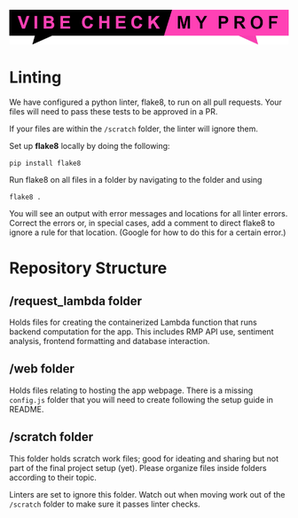 <p align="center">
  <img src="https://github.com/Jonqora/VibeCheckMyProf/blob/main/scratch/image_files/vcmp_logo.png" />
</p>

# Linting

We have configured a python linter, flake8, to run on all pull requests. Your files will need to pass these tests to be approved in a PR.

If your files are within the `/scratch` folder, the linter will ignore them. 

Set up **flake8** locally by doing the following:

```
pip install flake8
```

Run flake8 on all files in a folder by navigating to the folder and using
```
flake8 .
```

You will see an output with error messages and locations for all linter errors. Correct the errors or, in special cases, add a comment to direct flake8 to ignore a rule for that location. (Google for how to do this for a certain error.)

# Repository Structure

## /request_lambda folder
Holds files for creating the containerized Lambda function that runs backend computation for the app. This includes RMP API use, sentiment analysis, frontend formatting and database interaction.

## /web folder
Holds files relating to hosting the app webpage. There is a missing `config.js` folder that you will need to create following the setup guide in README.

## /scratch folder
This folder holds scratch work files; good for ideating and sharing but not part of the final project setup (yet). Please organize files inside folders according to their topic.

Linters are set to ignore this folder. Watch out when moving work out of the `/scratch` folder to make sure it passes linter checks.
